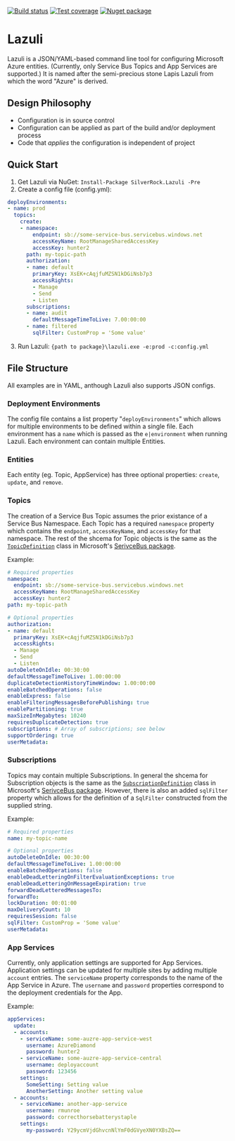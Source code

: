 [![Build status](https://img.shields.io/appveyor/ci/silverrockinc/lazuli/master.svg?maxAge=300)](https://ci.appveyor.com/project/silverrockinc/lazuli)
[![Test coverage](https://img.shields.io/coveralls/SilverRockInc/Lazuli.svg?maxAge=300)](https://coveralls.io/github/SilverRockInc/Lazuli/)
[![Nuget package](https://img.shields.io/nuget/vpre/SilverRock.Lazuli.svg?maxAge=300)](https://www.nuget.org/packages/SilverRock.Lazuli/)

# Lazuli
Lazuli is a JSON/YAML-based command line tool for configuring Microsoft Azure entities.  (Currently, only Service Bus Topics and App Services are supported.)
It is named after the semi-precious stone Lapis Lazuli from which the word "Azure" is derived.

## Design Philosophy
* Configuration is in source control
* Configuration can be applied as part of the build and/or deployment process
* Code that *applies* the configuration is independent of project

## Quick Start
1. Get Lazuli via NuGet: `Install-Package SilverRock.Lazuli -Pre`
1. Create a config file (config.yml):
```YAML
deployEnvironments:
- name: prod
  topics:
    create:
    - namespace:
        endpoint: sb://some-service-bus.servicebus.windows.net
        accessKeyName: RootManageSharedAccessKey
        accessKey: hunter2
      path: my-topic-path
      authorization:
      - name: default
        primaryKey: XsEK+cAqjfuMZSN1kDGiNsb7p3
        accessRights:
        - Manage
        - Send
        - Listen
      subscriptions:
      - name: audit
        defaultMessageTimeToLive: 7.00:00:00
      - name: filtered
        sqlFilter: CustomProp = 'Some value'
```
3. Run Lazuli: `{path to package}\lazuli.exe -e:prod -c:config.yml`

## File Structure
All examples are in YAML, anthough Lazuli also supports JSON configs.

### Deployment Environments
The config file contains a list property "`deployEnvironments`" which allows for multiple environments to be defined within a single file.  Each environment
has a `name` which is passed as the `e|environment` when running Lazuli. Each environment can contain multiple Entities.

### Entities
Each entity (eg. Topic, AppService) has three optional properties: `create`, `update`, and `remove`.

### Topics
The creation of a Service Bus Topic assumes the prior existance of a Service Bus Namespace.  Each Topic has a required `namespace` property which
contains the `endpoint`, `accessKeyName`, and `accessKey` for that namespace. The rest of the shcema for Topic objects
is the same as the [`TopicDefinition`](https://msdn.microsoft.com/en-us/library/microsoft.servicebus.messaging.topicdescription.aspx) class in Microsoft's [SerivceBus package](https://www.nuget.org/packages/WindowsAzure.ServiceBus/).

Example:
```YAML
# Required properties
namespace:
  endpoint: sb://some-service-bus.servicebus.windows.net
  accessKeyName: RootManageSharedAccessKey
  accessKey: hunter2
path: my-topic-path

# Optional properties
authorization:
- name: default
  primaryKey: XsEK+cAqjfuMZSN1kDGiNsb7p3
  accessRights:
  - Manage
  - Send
  - Listen
autoDeleteOnIdle: 00:30:00
defaultMessageTimeToLive: 1.00:00:00
duplicateDetectionHistoryTimeWindow: 1.00:00:00
enableBatchedOperations: false
enableExpress: false
enableFilteringMessagesBeforePublishing: true
enablePartitioning: true
maxSizeInMegabytes: 10240
requiresDuplicateDetection: true
subscriptions: # Array of subscriptions; see below
supportOrdering: true
userMetadata: 
```

### Subscriptions
Topics may contain multiple Subscriptions. In general the shcema for Subscription objects is the same as the
[`SubscriptionDefinition`](https://msdn.microsoft.com/en-us/library/microsoft.servicebus.messaging.subscriptiondescription.aspx)
class in Microsoft's [SerivceBus package](https://www.nuget.org/packages/WindowsAzure.ServiceBus/).
However, there is also an added `sqlFilter` property which allows for the definition of a `SqlFilter` constructed from the
supplied string.

Example:
```YAML
# Required properties
name: my-topic-name

# Optional properties
autoDeleteOnIdle: 00:30:00
defaultMessageTimeToLive: 1.00:00:00
enableBatchedOperations: false
enableDeadLetteringOnFilterEvaluationExceptions: true
enableDeadLetteringOnMessageExpiration: true
forwardDeadLetteredMessagesTo:
forwardTo:
lockDuration: 00:01:00
maxDeliveryCount: 10
requiresSession: false
sqlFilter: CustomProp = 'Some value'
userMetadata:
```

### App Services
Currently, only application settings are supported for App Services.  Application settings
can be updated for multiple sites by adding multiple `account` entries.  The
`serviceName` property corresponds to the name of the App Service in Azure. The
`username` and `password` properties correspond to the deployment credentials for the App.

Example:
``` YAML
appServices:
  update:
  - accounts:
    - serviceName: some-auzre-app-service-west
      username: AzureDiamond
      password: hunter2
    - serviceName: some-auzre-app-service-central
      username: deployaccount
      password: 123456
    settings:
      SomeSetting: Setting value
      AnotherSetting: Another setting value
  - accounts:
    - serviceName: another-app-service
      username: rmunroe
      password: correcthorsebatterystaple
    settings:
      my-password: Y29ycmVjdGhvcnNlYmF0dGVyeXN0YXBsZQ==
```